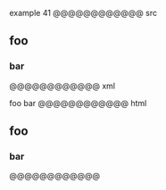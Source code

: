 example 41
@@@@@@@@@@@@ src
## foo ##
  ###   bar    ###
@@@@@@@@@@@@ xml
<?xml version="1.0" encoding="UTF-8"?>
<!DOCTYPE document SYSTEM "CommonMark.dtd">
<document xmlns="http://commonmark.org/xml/1.0">
  <heading level="2">
    <text>foo</text>
  </heading>
  <heading level="3">
    <text>bar</text>
  </heading>
</document>
@@@@@@@@@@@@ html
<h2>foo</h2>
<h3>bar</h3>
@@@@@@@@@@@@
